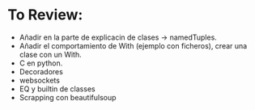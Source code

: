 # To Review:

- Añadir en la parte de explicacin de clases -> namedTuples.
- Añadir el comportamiento de With (ejemplo con ficheros), crear una clase con un With.
- C en python.
- Decoradores
- websockets
- EQ y builtin de classes
- Scrapping con beautifulsoup

